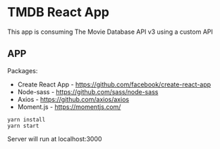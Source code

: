 # TMDB React App
This app is consuming The Movie Database API v3 using a custom API

## APP
Packages:
- Create React App - https://github.com/facebook/create-react-app
- Node-sass - https://github.com/sass/node-sass
- Axios - https://github.com/axios/axios
- Moment.js - https://momentjs.com/

```
yarn install
yarn start
```

Server will run at localhost:3000